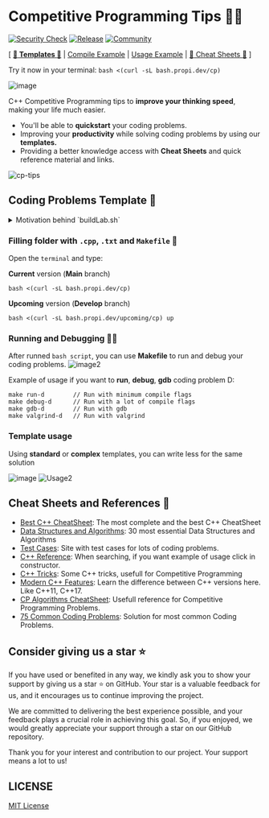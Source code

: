 # Competitive Programming Tips :ninja::dart:
[![Security Check](https://github.com/propilideno/cp-tips/actions/workflows/link-integrity-check.yml/badge.svg)](https://github.com/propilideno/cp-tips/actions/workflows/link-integrity-check.yml) [![Release](https://img.shields.io/github/release/propilideno/cp-tips.svg)](https://github.com/propilideno/cp-tips/releases/latest) [![Community](https://img.shields.io/badge/CP%20Community%20-Join_us-orange?style=flat-square&logo=c%2B%2B)](https://github.com/propilideno/cp-tips/discussions/5)

[ [**:scroll: Templates :scroll:**](#filling-folder-with-cpp-txt-and-makefile-mag_right) | [Compile Example](#running-and-debugging-man_technologist) | [Usage Example](#template-usage) | [:page_facing_up: Cheat Sheets :page_facing_up:](#cheat-sheets-and-references-page_facing_up) ]

Try it now in your terminal: `bash <(curl -sL bash.propi.dev/cp)`

![image](https://github.com/propilideno/cp-tips/assets/105776775/20ab9764-fdfa-4051-97f4-a8f9a9e48f8e)


C++ Competitive Programming tips to **improve your thinking speed**, making your life much easier.
- You'll be able to **quickstart** your coding problems.
- Improving your **productivity** while solving coding problems by using our **templates.**
- Providing a better knowledge access with **Cheat Sheets** and quick reference material and links.

![cp-tips](https://github.com/propilideno/cp-tips/assets/105776775/ed7a636c-f4dd-4849-8e4f-6fa2e2bc5379)

## Coding Problems Template :scroll:
<details>
<summary> Motivation behind `buildLab.sh`</summary>

![image](https://github.com/propilideno/cp-tips/assets/105776775/8d2599ac-167f-47ca-8789-3c7627996e73)

If you have to do lots of exercise and rewrite every single template, you don't need to do this anymore. With our templates, you can fill a folder with usefull files, perfect for your job.
</details>

### Filling folder with `.cpp`, `.txt` and `Makefile` :mag_right:
Open the `terminal` and type:

**Current** version (**Main** branch)
```
bash <(curl -sL bash.propi.dev/cp)
```
**Upcoming** version (**Develop** branch)
```
bash <(curl -sL bash.propi.dev/upcoming/cp) up
```

### Running and Debugging :man_technologist:
After runned `bash script`, you can use **Makefile** to run and debug your coding problems.
![image2](https://github.com/propilideno/cp-tips/assets/105776775/24fbb977-bdee-425c-8f45-e27cdea67191)

Example of usage if you want to **run**, **debug**, **gdb** coding problem D:
```
make run-d        // Run with minimum compile flags 
make debug-d      // Run with a lot of compile flags
make gdb-d        // Run with gdb
make valgrind-d   // Run with valgrind
```

### Template usage
Using **standard** or **complex** templates, you can write less for the same solution

![image](https://github.com/propilideno/cp-tips/assets/105776775/64f5749f-76ee-4801-bcc4-3f526dc0e25d)
![Usage2](https://github.com/propilideno/cp-tips/assets/105776775/be5fab9d-f6ad-421d-b725-63deaaed7659)


## Cheat Sheets and References :page_facing_up:
- [Best C++ CheatSheet](https://hackingcpp.com/cpp/cheat_sheets.html): The most complete and the best C++ CheatSheet
- [Data Structures and Algorithms](https://dev.to/iuliagroza/complete-introduction-to-the-30-most-essential-data-structures-algorithms-43kd): 30 most essential Data Structures and Algorithms
- [Test Cases](https://www.udebug.com/): Site with test cases for lots of coding problems.
- [C++ Reference](https://cplusplus.com/reference/): When searching, if you want example of usage click in constructor.
- [C++ Tricks](https://www.geeksforgeeks.org/c-tricks-competitive-programming-c-11): Some C++ tricks, usefull for Competitive Programming
- [Modern C++ Features](https://github.com/AnthonyCalandra/modern-cpp-features): Learn the difference between C++ versions here. Like C++11, C++17.
- [CP Algorithms CheatSheet](https://github.com/hackslash-nitp/cheat-sheet): Usefull reference for Competitive Programming Problems.
- [75 Common Coding Problems](https://docs.google.com/spreadsheets/d/1awb62Klhzvmx_L0-ncXwItvjkg6Ngwrczx5qYNtCZhs/edit#gid=0): Solution for most common Coding Problems.

## Consider giving us a star :star:
If you have used or benefited in any way, we kindly ask you to show your support by giving us a star :star: on GitHub. Your star is a valuable feedback for us, and it encourages us to continue improving the project.

We are committed to delivering the best experience possible, and your feedback plays a crucial role in achieving this goal. So, if you enjoyed, we would greatly appreciate your support through a star on our GitHub repository.

Thank you for your interest and contribution to our project. Your support means a lot to us!

## LICENSE
[MIT License](LICENSE)
